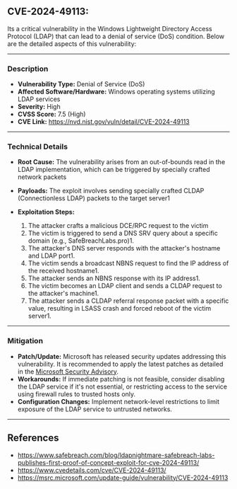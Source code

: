 ## CVE-2024-49113: 
Its a critical vulnerability in the Windows Lightweight Directory Access Protocol (LDAP) that can lead to a denial of service (DoS) condition. Below are the detailed aspects of this vulnerability:

----
### Description
- **Vulnerability Type:** Denial of Service (DoS)
- **Affected Software/Hardware:** Windows operating systems utilizing LDAP services
- **Severity:** High
- **CVSS Score:** 7.5 (High)
- **CVE Link:** https://nvd.nist.gov/vuln/detail/CVE-2024-49113

---

### Technical Details
- **Root Cause:** The vulnerability arises from an out-of-bounds read in the LDAP implementation, which can be triggered by specially crafted network packets
- **Payloads:** The exploit involves sending specially crafted CLDAP (Connectionless LDAP) packets to the target server1
  
- **Exploitation Steps:**
  1. The attacker crafts a malicious DCE/RPC request to the victim
  2. The victim is triggered to send a DNS SRV query about a specific domain (e.g., SafeBreachLabs.pro)1.
  3. The attacker's DNS server responds with the attacker's hostname and LDAP port1.
  4. The victim sends a broadcast NBNS request to find the IP address of the received hostname1.
  5. The attacker sends an NBNS response with its IP address1.
  6. The victim becomes an LDAP client and sends a CLDAP request to the attacker's machine1.
  7. The attacker sends a CLDAP referral response packet with a specific value, resulting in LSASS crash and forced reboot of the victim server1.

  
---
### Mitigation
- **Patch/Update:**  Microsoft has released security updates addressing this vulnerability. It is recommended to apply the latest patches as detailed in the [Microsoft Security Advisory](https://msrc.microsoft.com/update-guide/vulnerability/CVE-2024-49113).
- **Workarounds:** If immediate patching is not feasible, consider disabling the LDAP service if it's not essential, or restricting access to the service using firewall rules to trusted hosts only.
- **Configuration Changes:** Implement network-level restrictions to limit exposure of the LDAP service to untrusted networks.


---  
  ## References
  - https://www.safebreach.com/blog/ldapnightmare-safebreach-labs-publishes-first-proof-of-concept-exploit-for-cve-2024-49113/
  - https://www.cvedetails.com/cve/CVE-2024-49113/
  - https://msrc.microsoft.com/update-guide/vulnerability/CVE-2024-49113
